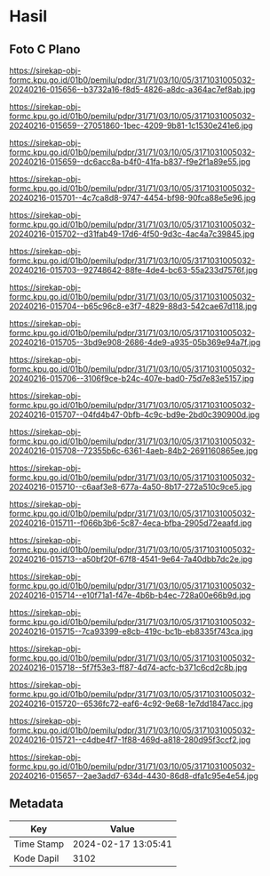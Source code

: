 # Hasil

## Foto C Plano

https://sirekap-obj-formc.kpu.go.id/01b0/pemilu/pdpr/31/71/03/10/05/3171031005032-20240216-015656--b3732a16-f8d5-4826-a8dc-a364ac7ef8ab.jpg

https://sirekap-obj-formc.kpu.go.id/01b0/pemilu/pdpr/31/71/03/10/05/3171031005032-20240216-015659--27051860-1bec-4209-9b81-1c1530e241e6.jpg

https://sirekap-obj-formc.kpu.go.id/01b0/pemilu/pdpr/31/71/03/10/05/3171031005032-20240216-015659--dc6acc8a-b4f0-41fa-b837-f9e2f1a89e55.jpg

https://sirekap-obj-formc.kpu.go.id/01b0/pemilu/pdpr/31/71/03/10/05/3171031005032-20240216-015701--4c7ca8d8-9747-4454-bf98-90fca88e5e96.jpg

https://sirekap-obj-formc.kpu.go.id/01b0/pemilu/pdpr/31/71/03/10/05/3171031005032-20240216-015702--d31fab49-17d6-4f50-9d3c-4ac4a7c39845.jpg

https://sirekap-obj-formc.kpu.go.id/01b0/pemilu/pdpr/31/71/03/10/05/3171031005032-20240216-015703--92748642-88fe-4de4-bc63-55a233d7576f.jpg

https://sirekap-obj-formc.kpu.go.id/01b0/pemilu/pdpr/31/71/03/10/05/3171031005032-20240216-015704--b65c96c8-e3f7-4829-88d3-542cae67d118.jpg

https://sirekap-obj-formc.kpu.go.id/01b0/pemilu/pdpr/31/71/03/10/05/3171031005032-20240216-015705--3bd9e908-2686-4de9-a935-05b369e94a7f.jpg

https://sirekap-obj-formc.kpu.go.id/01b0/pemilu/pdpr/31/71/03/10/05/3171031005032-20240216-015706--3106f9ce-b24c-407e-bad0-75d7e83e5157.jpg

https://sirekap-obj-formc.kpu.go.id/01b0/pemilu/pdpr/31/71/03/10/05/3171031005032-20240216-015707--04fd4b47-0bfb-4c9c-bd9e-2bd0c390900d.jpg

https://sirekap-obj-formc.kpu.go.id/01b0/pemilu/pdpr/31/71/03/10/05/3171031005032-20240216-015708--72355b6c-6361-4aeb-84b2-2691160865ee.jpg

https://sirekap-obj-formc.kpu.go.id/01b0/pemilu/pdpr/31/71/03/10/05/3171031005032-20240216-015710--c6aaf3e8-677a-4a50-8b17-272a510c9ce5.jpg

https://sirekap-obj-formc.kpu.go.id/01b0/pemilu/pdpr/31/71/03/10/05/3171031005032-20240216-015711--f066b3b6-5c87-4eca-bfba-2905d72eaafd.jpg

https://sirekap-obj-formc.kpu.go.id/01b0/pemilu/pdpr/31/71/03/10/05/3171031005032-20240216-015713--a50bf20f-67f8-4541-9e64-7a40dbb7dc2e.jpg

https://sirekap-obj-formc.kpu.go.id/01b0/pemilu/pdpr/31/71/03/10/05/3171031005032-20240216-015714--e10f71a1-f47e-4b6b-b4ec-728a00e66b9d.jpg

https://sirekap-obj-formc.kpu.go.id/01b0/pemilu/pdpr/31/71/03/10/05/3171031005032-20240216-015715--7ca93399-e8cb-419c-bc1b-eb8335f743ca.jpg

https://sirekap-obj-formc.kpu.go.id/01b0/pemilu/pdpr/31/71/03/10/05/3171031005032-20240216-015718--5f7f53e3-ff87-4d74-acfc-b371c6cd2c8b.jpg

https://sirekap-obj-formc.kpu.go.id/01b0/pemilu/pdpr/31/71/03/10/05/3171031005032-20240216-015720--6536fc72-eaf6-4c92-9e68-1e7dd1847acc.jpg

https://sirekap-obj-formc.kpu.go.id/01b0/pemilu/pdpr/31/71/03/10/05/3171031005032-20240216-015721--c4dbe4f7-1f88-469d-a818-280d95f3ccf2.jpg

https://sirekap-obj-formc.kpu.go.id/01b0/pemilu/pdpr/31/71/03/10/05/3171031005032-20240216-015657--2ae3add7-634d-4430-86d8-dfa1c95e4e54.jpg


## Metadata

| Key        | Value               |
| ---------- | ------------------- |
| Time Stamp | 2024-02-17 13:05:41 |
| Kode Dapil | 3102                |




